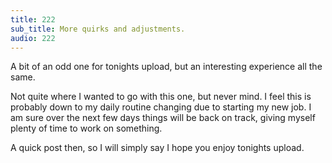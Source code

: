 ```yaml
---
title: 222
sub_title: More quirks and adjustments.
audio: 222
---
```

A bit of an odd one for tonights upload, but an interesting experience all the same.

Not quite where I wanted to go with this one, but never mind. I feel this is probably down to my daily routine changing due to starting my new job. I am sure over the next few days things will be back on track, giving myself plenty of time to work on something.

A quick post then, so I will simply say I hope you enjoy tonights upload.